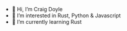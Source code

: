 - 👋 Hi, I’m Craig Doyle
- 👀 I’m interested in Rust, Python & Javascript
- 🌱 I’m currently learning Rust
<!-- - 💞️ I’m looking to collaborate on nothing atm -->
<!---
Das-Horn/Das-Horn is a ✨ special ✨ repository because its `README.md` (this file) appears on your GitHub profile.
You can click the Preview link to take a look at your changes.
--->
